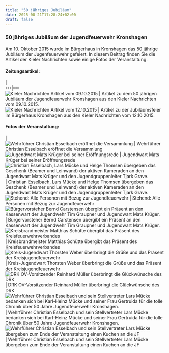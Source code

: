 ```yaml
---
title: "50 jähriges Jubiläum"
date: 2025-08-21T17:28:24+02:00
draft: false
---
```


### 50 jähriges Jubiläum der Jugendfeuerwehr Kronshagen
Am 10. Oktober 2015 wurde im Bürgerhaus in Kronshagen das 50 jährige Jubiläum der Jugenfeuerwehr gefeiert. In diesem Beitrag finden Sie die Artikel der Kieler Nachrichten sowie einige Fotos der Veranstaltung.
#### Zeitungsartikel:
|   
---|---  
![Kieler Nachrichten Artikel vom 09.10.2015](img/KN_Artikel_2015-10-09_kleiner.png) | Artikel zu dem 50 jährigen Jubiläum der Jugendfeuerwehr Kronshagen aus den Kieler Nachrichten vom 09.10.2015.  
![Kieler Nachrichten Artikel vom 12.10.2015](img/KN_Artikel_2015-10-12_kleiner.png) | Artikel zu der Jubiläumsfeier im Bürgerhaus Kronshagen aus den Kieler Nachrichten vom 12.10.2015.  
#### Fotos der Veranstaltung:
|   
![Wehrführer Christian Esselbach eröffnet die Versammlung](img/IMG_0076k.jpg) | Wehrführer Christian Esselbach eröffnet die Versammlung  
![Jugendwart Mats Krüger bei seiner Eröffnungsrede](img/IMG_0079k.jpg) | Jugendwart Mats Krüger bei seiner Eröffnungsrede  
![Christian Esselbach, Lars Mücke und Helge Thomsen übergeben das Geschenk \(Beamer und Leinwand\) der aktiven Kameraden an den Jugendwart Mats Krüger und den Jugendgruppenleiter Tjark Grave.](img/IMG_0088k.jpg) | Christian Esselbach, Lars Mücke und Helge Thomsen übergeben das Geschenk (Beamer und Leinwand) der aktiven Kameraden an den Jugendwart Mats Krüger und den Jugendgruppenleiter Tjark Grave.  
![Stehend: Alle Personen mit Bezug zur Jugendfeuerwehr](img/IMG_0104k.jpg) | Stehend: Alle Personen mit Bezug zur Jugendfeuerwehr  
![Bürgervorsteher Bernd Carstensen übergibt ein Präsent an den Kassenwart der Jugendwehr Tim Graupner und Jugendwart Mats Krüger.](img/IMG_0108k.jpg) | Bürgervorsteher Bernd Carstensen übergibt ein Präsent an den Kassenwart der Jugendwehr Tim Graupner und Jugendwart Mats Krüger.  
![Kreisbrandmeister Matthias Schütte übergibt das Präsent des Kreisfeuerwehrverbandes](img/IMG_0113k.jpg) | Kreisbrandmeister Matthias Schütte übergibt das Präsent des Kreisfeuerwehrverbandes  
![Kreis-Jugendwart Thorsten Weber überbringt die Grüße und das Präsent der Kreisjugendfeuerwehr](img/IMG_0116k.jpg) | Kreis-Jugendwart Thorsten Weber überbringt die Grüße und das Präsent der Kreisjugendfeuerwehr  
![DRK OV-Vorsitzender Reinhard Müller überbringt die Glückwünsche des DRK](img/IMG_0118k.jpg) | DRK OV-Vorsitzender Reinhard Müller überbringt die Glückwünsche des DRK  
![Wehrführer Christian Esselbach und sein Stellvertreter Lars Mücke bedanken sich bei Karl-Heinz Mücke und seiner Frau Gertruida für die tolle Chronik über 50 Jahre Jugendfeuerwehr Kronshagen.](img/IMG_0129k.jpg) | Wehrführer Christian Esselbach und sein Stellvertreter Lars Mücke bedanken sich bei Karl-Heinz Mücke und seiner Frau Gertruida für die tolle Chronik über 50 Jahre Jugendfeuerwehr Kronshagen.  
![Wehrführer Christian Esselbach und sein Stellvertreter Lars Mücke übergeben zum Ende der Veranstaltung einen Kuchen an die JF](img/IMG_0147k.jpg) | Wehrführer Christian Esselbach und sein Stellvertreter Lars Mücke übergeben zum Ende der Veranstaltung einen Kuchen an die JF
